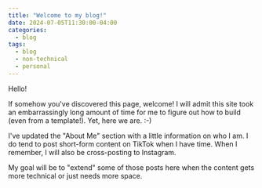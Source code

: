 ```yaml
---
title: "Welcome to my blog!"
date: 2024-07-05T11:30:00-04:00
categories:
  - blog
tags:
  - blog
  - non-technical
  - personal
---
```


Hello!

If somehow you've discovered this page, welcome!  I will admit this site took an embarrassingly long amount of time for me to figure out how to build (even from a template!).  Yet, here we are. :-)

I've updated the "About Me" section with a little information on who I am.  I do tend to post short-form content on TikTok when I have time.  When I remember, I will also be cross-posting to Instagram.

My goal will be to "extend" some of those posts here when the content gets more technical or just needs more space.